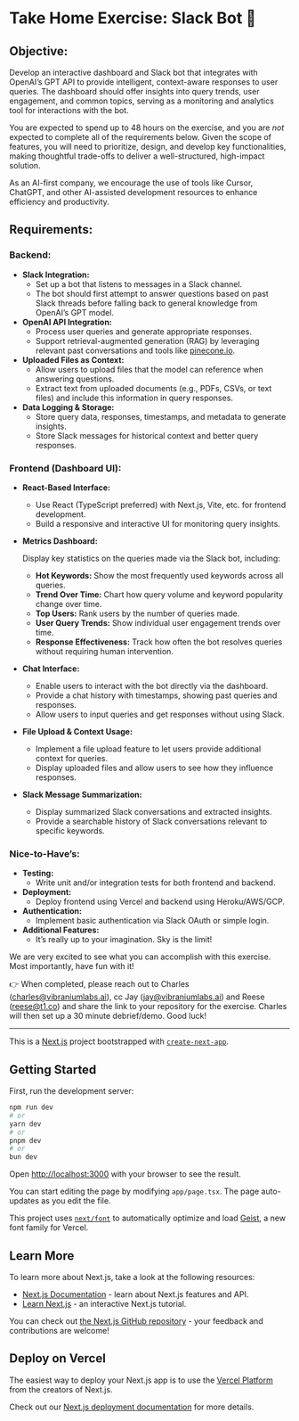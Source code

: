 # Take Home Exercise: Slack Bot 🤖

## Objective:

Develop an interactive dashboard and Slack bot that integrates with OpenAI’s GPT API to provide intelligent, context-aware responses to user queries. The dashboard should offer insights into query trends, user engagement, and common topics, serving as a monitoring and analytics tool for interactions with the bot.

You are expected to spend up to 48 hours on the exercise, and you are *not* expected to complete all of the requirements below. Given the scope of features, you will need to prioritize, design, and develop key functionalities, making thoughtful trade-offs to deliver a well-structured, high-impact solution.

As an AI-first company, we encourage the use of tools like Cursor, ChatGPT, and other AI-assisted development resources to enhance efficiency and productivity.

## Requirements:

### **Backend:**

- **Slack Integration:**
    - Set up a bot that listens to messages in a Slack channel.
    - The bot should first attempt to answer questions based on past Slack threads before falling back to general knowledge from OpenAI’s GPT model.
- **OpenAI API Integration:**
    - Process user queries and generate appropriate responses.
    - Support retrieval-augmented generation (RAG) by leveraging relevant past conversations and tools like [pinecone.io](http://pinecone.io).
- **Uploaded Files as Context:**
    - Allow users to upload files that the model can reference when answering questions.
    - Extract text from uploaded documents (e.g., PDFs, CSVs, or text files) and include this information in query responses.
- **Data Logging & Storage:**
    - Store query data, responses, timestamps, and metadata to generate insights.
    - Store Slack messages for historical context and better query responses.

### **Frontend (Dashboard UI):**

- **React-Based Interface:**
    - Use React (TypeScript preferred) with Next.js, Vite, etc. for frontend development.
    - Build a responsive and interactive UI for monitoring query insights.
- **Metrics Dashboard:**
    
    Display key statistics on the queries made via the Slack bot, including:
    
    - **Hot Keywords:** Show the most frequently used keywords across all queries.
    - **Trend Over Time:** Chart how query volume and keyword popularity change over time.
    - **Top Users:** Rank users by the number of queries made.
    - **User Query Trends:** Show individual user engagement trends over time.
    - **Response Effectiveness:** Track how often the bot resolves queries without requiring human intervention.
- **Chat Interface:**
    - Enable users to interact with the bot directly via the dashboard.
    - Provide a chat history with timestamps, showing past queries and responses.
    - Allow users to input queries and get responses without using Slack.
- **File Upload & Context Usage:**
    - Implement a file upload feature to let users provide additional context for queries.
    - Display uploaded files and allow users to see how they influence responses.
- **Slack Message Summarization:**
    - Display summarized Slack conversations and extracted insights.
    - Provide a searchable history of Slack conversations relevant to specific keywords.

### **Nice-to-Have’s:**

- **Testing:**
    - Write unit and/or integration tests for both frontend and backend.
- **Deployment:**
    - Deploy frontend using Vercel and backend using Heroku/AWS/GCP.
- **Authentication:**
    - Implement basic authentication via Slack OAuth or simple login.
- **Additional Features:**
    - It’s really up to your imagination. Sky is the limit!

We are very excited to see what you can accomplish with this exercise. Most importantly, have fun with it!

👉 When completed, please reach out to Charles ([charles@vibraniumlabs.ai](mailto:charles@vibraniumlabs.ai)), cc Jay ([jay@vibraniumlabs.ai](mailto:jay@vibraniumlabs.ai)) and Reese ([reese@t1.co](mailto:reese@t1.co)) and share the link to your repository for the exercise. Charles will then set up a 30 minute debrief/demo. Good luck!

---

This is a [Next.js](https://nextjs.org) project bootstrapped with [`create-next-app`](https://nextjs.org/docs/app/api-reference/cli/create-next-app).

## Getting Started

First, run the development server:

```bash
npm run dev
# or
yarn dev
# or
pnpm dev
# or
bun dev
```

Open [http://localhost:3000](http://localhost:3000) with your browser to see the result.

You can start editing the page by modifying `app/page.tsx`. The page auto-updates as you edit the file.

This project uses [`next/font`](https://nextjs.org/docs/app/building-your-application/optimizing/fonts) to automatically optimize and load [Geist](https://vercel.com/font), a new font family for Vercel.

## Learn More

To learn more about Next.js, take a look at the following resources:

- [Next.js Documentation](https://nextjs.org/docs) - learn about Next.js features and API.
- [Learn Next.js](https://nextjs.org/learn) - an interactive Next.js tutorial.

You can check out [the Next.js GitHub repository](https://github.com/vercel/next.js) - your feedback and contributions are welcome!

## Deploy on Vercel

The easiest way to deploy your Next.js app is to use the [Vercel Platform](https://vercel.com/new?utm_medium=default-template&filter=next.js&utm_source=create-next-app&utm_campaign=create-next-app-readme) from the creators of Next.js.

Check out our [Next.js deployment documentation](https://nextjs.org/docs/app/building-your-application/deploying) for more details.

